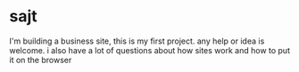 # sajt
I'm building a business site, this is my first project. any help or idea is welcome. i also have a lot of questions about how sites work and how to put it on the browser
